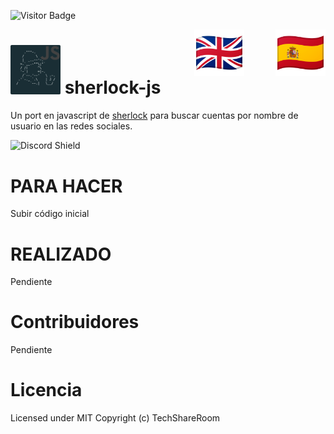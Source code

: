 ﻿![Visitor Badge](https://visitor-badge.laobi.icu/badge?page_id=techshareroom.sherlock-js)

<a href="https://github.com/techshareroom/sherlock-js/blob/main/READMEesES.md" target="_blank"><img src="https://raw.githubusercontent.com/techshareroom/sherlock-js/main/images/languages/spain.png" width="80" img align="right"></a>
<a href="https://github.com/techshareroom/sherlock-js" target="_blank"><img src="https://raw.githubusercontent.com/techshareroom/sherlock-js/main/images/languages/united-kingdom.png" width="80" style="vertical-align:middle;margin:0px 50px" img align="right"></a>

<img src="https://raw.githubusercontent.com/techshareroom/sherlock-js/main/images/sherlock-js.png" width="80"> sherlock-js
=============================================

Un port en javascript de [sherlock](https://github.com/sherlock-project/sherlock) para buscar cuentas por nombre de usuario en las redes sociales.

<img src="https://discordapp.com/api/guilds/750051000664064141/widget.png?style=shield" alt="Discord Shield"/>

# PARA HACER

Subir código inicial

# REALIZADO

Pendiente

# Contribuidores

Pendiente

# Licencia
Licensed under MIT Copyright (c) TechShareRoom